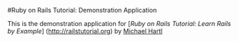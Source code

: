 #Ruby on Rails Tutorial: Demonstration Application

This is the demonstration application for [*Ruby on Rails Tutorial: Learn Rails by Example*] (http://railstutorial.org) by [Michael Hartl](http://michaelhartl.com)
